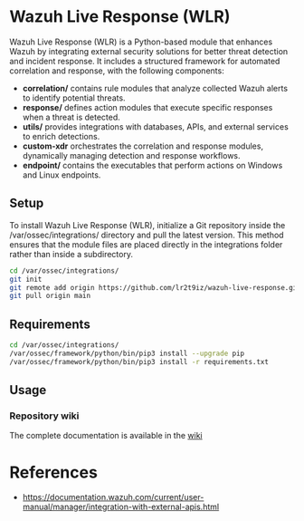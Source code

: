 # Wazuh Live Response (WLR)
Wazuh Live Response (WLR) is a Python-based module that enhances Wazuh by integrating external security solutions for better threat detection and incident response. It includes a structured framework for automated correlation and response, with the following components:

- **correlation/** contains rule modules that analyze collected Wazuh alerts to identify potential threats.
- **response/** defines action modules that execute specific responses when a threat is detected.
- **utils/** provides integrations with databases, APIs, and external services to enrich detections.
- **custom-xdr** orchestrates the correlation and response modules, dynamically managing detection and response workflows.
- **endpoint/** contains the executables that perform actions on Windows and Linux endpoints.

## Setup
To install Wazuh Live Response (WLR), initialize a Git repository inside the /var/ossec/integrations/ directory and pull the latest version. This method ensures that the module files are placed directly in the integrations folder rather than inside a subdirectory.
```sh
cd /var/ossec/integrations/
git init
git remote add origin https://github.com/lr2t9iz/wazuh-live-response.git
git pull origin main
```

## Requirements
```sh
cd /var/ossec/integrations/
/var/ossec/framework/python/bin/pip3 install --upgrade pip
/var/ossec/framework/python/bin/pip3 install -r requirements.txt
```

## Usage
### Repository wiki
The complete documentation is available in the [wiki](https://github.com/lr2t9iz/wazuh-live-response/wiki/)

# References
- https://documentation.wazuh.com/current/user-manual/manager/integration-with-external-apis.html
